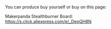 You can produce buy yourself or buy on this page:

Makerpanda Stealthburner Board: https://s.click.aliexpress.com/e/_DepQH8N
